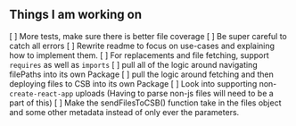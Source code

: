 ## Things I am working on

[ ] More tests, make sure there is better file coverage
[ ] Be super careful to catch all errors
[ ] Rewrite readme to focus on use-cases and explaining how to implement them.
[ ] For replacements and file fetching, support `requires` as well as `imports`
[ ] pull all of the logic around navigating filePaths into its own Package
[ ] pull the logic around fetching and then deploying files to CSB into its own Package
[ ] Look into supporting non-`create-react-app` uploads (Having to parse non-js files will need to be a part of this)
[ ] Make the sendFilesToCSB() function take in the files object and some other metadata instead of only ever the parameters.
